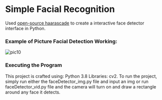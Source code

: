 # Simple Facial Recognition

Used [open-source haarascade](https://github.com/opencv/opencv/blob/master/data/haarcascades/haarcascade_frontalface_default.xml) to create a interactive face detector interface in Python.

### Example of Picture Facial Detection Working:

![pic10](https://github.com/donaldheddesheimer/Face-Detector/assets/119540065/8b34bd76-9502-4122-bf36-b0441bbc9769)

### Executing the Program
This project is crafted using:
Python 3.8 Libraries: cv2. To run the project, simply run either the faceDetector_img.py file and input an img or run faceDetector_vid.py file and the camera will turn on and draw a rectangle around any face it detects.



